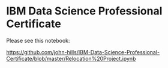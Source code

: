 # IBM Data Science Professional Certificate

Please see this notebook:

https://github.com/john-hills/IBM-Data-Science-Professional-Certificate/blob/master/Relocation%20Project.ipynb
